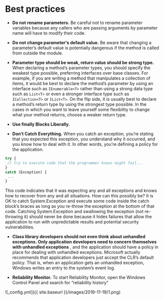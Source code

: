 # Best practices

- **Do not rename parameters.** Be careful not to rename parameter variables because any callers who are passing arguments by parameter name will have to modify their code.

- **Do not change parameter's default value.** Be aware that changing a parameter’s default value is potentially dangerous if the method is
called from outside the module.

- **Parameter type should be weak, return value should be strong type.** When declaring a method’s parameter types, you should specify the weakest type possible, preferring interfaces over base classes. For example, if you are writing a method that manipulates a collection of items, it would be best to declare the method’s parameter by using an interface such as
`IEnumerable<T>` rather than using a strong data type such as `List<T>` or even a stronger interface
type such as `ICollection<T>` or `IList<T>`. On the flip side, it is usually best to declare a method’s return type by using the strongest type possible. In the cases in which you want to leave yourself some flexibility to change what your method returns, choose a weaker return type.

- **Use finally Blocks Liberally.**

- **Don’t Catch Everything.** When you catch an exception, you’re
stating that you expected this exception, you understand why it occurred, and you know how to deal with it. In other words, you’re defining a policy for the application.

```javascript
try {
 // try to execute code that the programmer knows might fail...
}
catch (Exception) {
 ...
}
```

This code indicates that it was expecting any and all exceptions and knows how to recover from any and all situations. How can this possibly be? It is OK to catch System.Exception and execute some code inside the catch block’s braces as long as you re-throw the exception at the bottom of that code. Catching System.Exception and swallowing the exception (not re-throwing it) should never be done because it hides failures that allow the application to run with unpredictable results and potential security vulnerabilities.

- **Class library developers should not even think about unhandled exceptions. Only application developers need to concern themselves with unhandled exceptions** , and the application should have a policy in place for dealing with unhandled exceptions. Microsoft actually recommends that application developers just accept the CLR’s default policy. That is, when an application gets an unhandled exception, Windows writes an entry to the system’s event log.

- **Reliability Monitor.** To start Reliability Monitor, open the Windows Control Panel and search for “reliability history”

![_config.yml]({{ site.baseurl }}/images/2019-11-19/1.png)
